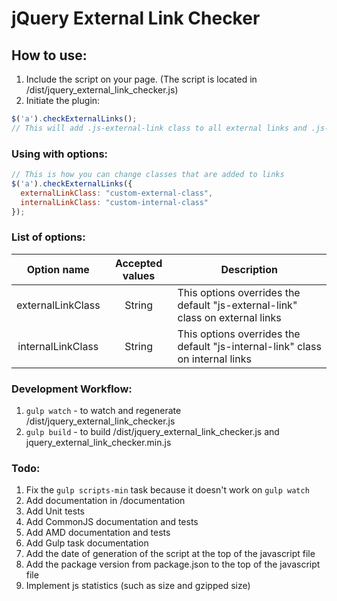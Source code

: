 # jQuery External Link Checker


## How to use:
1. Include the script on your page. (The script is located in /dist/jquery_external_link_checker.js)
2. Initiate the plugin:

```javascript
$('a').checkExternalLinks();
// This will add .js-external-link class to all external links and .js-internal-link to all internal links
```


### Using with options:
```javascript
// This is how you can change classes that are added to links
$('a').checkExternalLinks({
  externalLinkClass: "custom-external-class",
  internalLinkClass: "custom-internal-class"
});
```

### List of options:
| Option name | Accepted values | Description |
|:---:|:---:|---|
| externalLinkClass | String | This options overrides the default "js-external-link" class on external links |
| internalLinkClass | String | This options overrides the default "js-internal-link" class on internal links

### Development Workflow:
1. `gulp watch` - to watch and regenerate /dist/jquery_external_link_checker.js
2. `gulp build` - to build /dist/jquery_external_link_checker.js and jquery_external_link_checker.min.js

### Todo:
1. Fix the `gulp scripts-min` task because it doesn't work on `gulp watch`
2. Add documentation in /documentation
3. Add Unit tests
4. Add CommonJS documentation and tests
5. Add AMD documentation and tests
6. Add Gulp task documentation
7. Add the date of generation of the script at the top of the javascript file
8. Add the package version from package.json to the top of the javascript file
9. Implement js statistics (such as size and gzipped size)